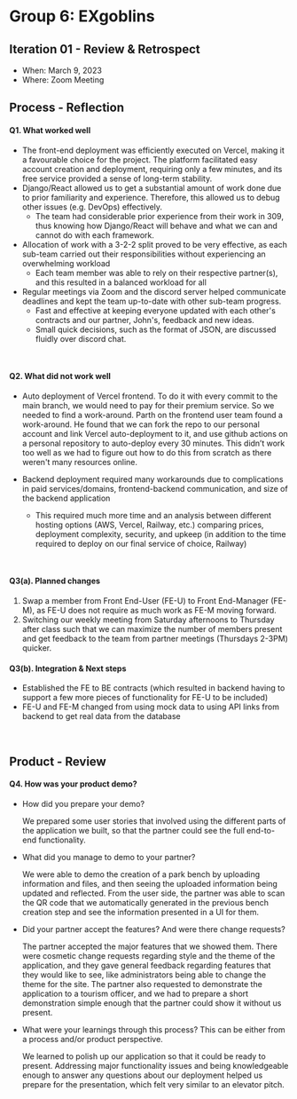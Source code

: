 # Group 6: EXgoblins


## Iteration 01 - Review & Retrospect


* When: March 9, 2023
* Where: Zoom Meeting


## Process - Reflection




#### Q1. What worked well
<!-- List **process-related** (i.e. team organization and how you work) decisions and actions that worked well.


* 2 - 4 important decisions, processes, actions, or anything else that worked well for you, ordered from most to least important.
* Give a supporting argument about what makes you think that way.
* Feel free to refer/link to process artifact(s). -->

- The front-end deployment was efficiently executed on Vercel, making it a favourable choice for the project. The platform facilitated easy account creation and deployment, requiring only a few minutes, and its free service provided a sense of long-term stability.
- Django/React allowed us to get a substantial amount of work done due to prior familiarity and experience. Therefore, this allowed us to debug other issues (e.g. DevOps) effectively.
   - The team had considerable prior experience from their work in 309, thus knowing how Django/React will behave and what we can and cannot do with each framework.
- Allocation of work with a 3-2-2 split proved to be very effective, as each sub-team carried out their responsibilities without experiencing an overwhelming workload
   - Each team member was able to rely on their respective partner(s), and this resulted in a balanced workload for all 
- Regular meetings via Zoom and the discord server helped communicate deadlines and kept the team up-to-date with other sub-team progress.
   - Fast and effective at keeping everyone updated with each other's contracts and our partner, John's, feedback and new ideas.
   - Small quick decisions, such as the format of JSON, are discussed fluidly over discord chat.

&nbsp;
&nbsp;
&nbsp;


#### Q2. What did not work well
<!--
List **process-related** (i.e. team organization and how you work) decisions and actions that did not work well.


* 2 - 4 important decisions, processes, actions, or anything else that did not work well for you, ordered from most to least important.
* Give a supporting argument about what makes you think that way.
* Feel free to refer/link to process artifact(s). -->


- Auto deployment of Vercel frontend. To do it with every commit to the main branch, we would need to pay for their premium service. So we needed to find a work-around. Parth on the frontend user team found a work-around. He found that we can fork the repo to our personal account and link Vercel auto-deployment to it, and use github actions on a personal repository to auto-deploy every 30 minutes. This didn’t work too well as we had to figure out how to do this from scratch as there weren't many resources online.


- Backend deployment required many workarounds due to complications in paid services/domains, frontend-backend communication, and size of the backend application
   - This required much more time and an analysis between different hosting options (AWS, Vercel, Railway, etc.) comparing prices, deployment complexity, security, and upkeep (in addition to the time required to deploy on our final service of choice, Railway)


&nbsp;
&nbsp;
&nbsp;


#### Q3(a). Planned changes
<!-- List any **process-related** (i.e. team organization and/or how you work) changes you are planning to make (if there are any)


* Ordered from most to least important, with supporting argument explaining a change. -->


1) Swap a member from Front End-User (FE-U) to Front End-Manager (FE-M), as FE-U does not require as much work as FE-M moving forward.
2) Switching our weekly meeting from Saturday afternoons to Thursday after class such that we can maximize the number of members present and get feedback to the team from partner meetings (Thursdays 2-3PM) quicker.




#### Q3(b). Integration & Next steps
<!-- Briefly explain how you integrated the previously developed individuals components as one product (i.e. How did you be combine the code from 3 sub-repos previously created) and if/how the assignment was helpful or not helpful.


* Keep this very short (1-3 lines). -->
- Established the FE to BE contracts (which resulted in backend having to support a few more pieces of functionality for FE-U to be included)
- FE-U and FE-M changed from using mock data to using API links from backend to get real data from the database


&nbsp;
&nbsp;
&nbsp;


## Product - Review


#### Q4. How was your product demo?
<!-- * How did you prepare your demo?
* What did you manage to demo to your partner?
* Did your partner accept the features? And were there change requests?
* What were your learnings through this process? This can be either from a process and/or product perspective.
* *This section will be marked very leniently so keep it brief and just make sure the points are addressed* -->
* How did you prepare your demo?&nbsp;


   We prepared some user stories that involved using the different parts of the application we built, so that the partner could see the full end-to-end functionality.
* What did you manage to demo to your partner?&nbsp;


   We were able to demo the creation of a park bench by uploading information and files, and then seeing the uploaded information being updated and reflected. From the user side, the partner was able to scan the QR code that we automatically generated in the previous bench creation step and see the information presented in a UI for them.
* Did your partner accept the features? And were there change requests?&nbsp;


   The partner accepted the major features that we showed them. There were cosmetic change requests regarding style and the theme of the application, and they gave general feedback regarding features that they would like to see, like administrators being able to change the theme for the site. The partner also requested to demonstrate the application to a tourism officer, and we had to prepare a short demonstration simple enough that the partner could show it without us present.
* What were your learnings through this process? This can be either from a process and/or product perspective.&nbsp;


   We learned to polish up our application so that it could be ready to present. Addressing major functionality issues and being knowledgeable enough to answer any questions about our deployment helped us prepare for the presentation, which felt very similar to an elevator pitch.
